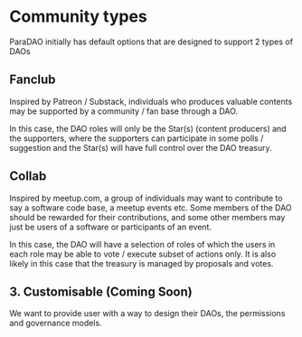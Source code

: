 # Community types

ParaDAO initially has default options that are designed to support 2 types of DAOs

## Fanclub

Inspired by Patreon / Substack,
individuals who produces valuable contents may be supported by a community / fan base through a DAO.

In this case,
the DAO roles will only be the Star(s) (content producers) and the supporters,
where the supporters can participate in some polls / suggestion and the Star(s) will have full control over the DAO treasury.

## Collab

Inspired by meetup.com,
a group of individuals may want to contribute to say a software code base, a meetup events etc.
Some members of the DAO should be rewarded for their contributions,
and some other members may just be users of a software or participants of an event.

In this case,
the DAO will have a selection of roles of which the users in each role may be able to vote / execute subset of actions only.
It is also likely in this case that the treasury is managed by proposals and votes.

## 3. Customisable (Coming Soon)

We want to provide user with a way to design their DAOs, the permissions and governance models.
